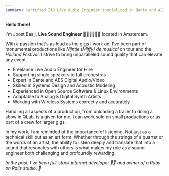 ```yaml
---
summary: Certified IAB Live Audio Engineer specialized in Dante and AES digital audio/video networks. Available for freelance work in systems design, psychoacoustics, and festival sound engineering.
---
```

**Hello there!**

I'm Joost Baaij, **Live Sound Engineer 🎵🎤🎹🎷🎸🥁** located in Amsterdam.

With a passion that's as loud as the gigs I work on, I've been part of monumental productions like _Nijntje (Miffy) de musical_ on tour and the _Holland Festival_. I strive to bring unparalleled sound quality that can elevate any event.

- Freelance Live Audio Engineer for Hire
- Supporting single speakers to full orchestras
- Expert in Dante and AES Digital Audio/Video
- Skilled in Systems Design and Acoustic Modeling
- Experienced in Open Source Software & Linux Environments
- Adaptable to Analog & Digital Synth Artists
- Working with Wireless Systems correctly and accurately

Handling all aspects of a production, from unloading a trailer to doing a show in QLab, is a given for me. I can work solo on small productions or as part of a crew for larger gigs.

In my work, I am reminded of the importance of listening. Not just as a technical skill but as an art form. Whether through the strings of a quartet or the words of an artist, the ability to listen deeply and translate that into a sound that resonates with others is what makes my role as a sound engineer both challenging and profoundly rewarding.

_In the past, I’ve been full-stack internet developer 🧑‍💻 and owner of a Ruby on Rails studio. 💎_
